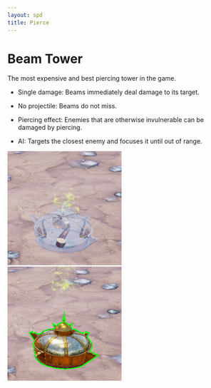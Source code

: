 ```yaml
---
layout: spd
title: Pierce
---
```


# Beam Tower

The most expensive and best piercing tower in the game.

* Single damage: Beams immediately deal damage to its target.

* No projectile: Beams do not miss.

* Piercing effect: Enemies that are otherwise invulnerable can be damaged by piercing.

* AI: Targets the closest enemy and focuses it until out of range.

<img src="/assets/images/spd/tower-pierce-unbuilt.jpg" width="256" height="256">
<img src="/assets/images/spd/tower-pierce.jpg" width="256" height="256">
